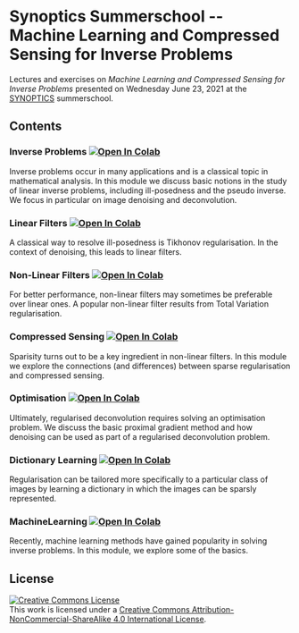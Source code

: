 # Synoptics Summerschool -- Machine Learning and Compressed Sensing for Inverse Problems

Lectures and exercises on *Machine Learning and Compressed Sensing for Inverse Problems* presented on Wednesday June 23, 2021 at the [SYNOPTICS](
https://optics.tudelft.nl/index.php/optics-research-group/research/projects/synoptics/) summerschool.

## Contents

### Inverse Problems [![Open In Colab](https://colab.research.google.com/assets/colab-badge.svg)](https://colab.research.google.com/github/TristanvanLeeuwen/Summerschool/blob/main/InverseProblems.ipynb)

Inverse problems occur in many applications and is a classical topic in mathematical analysis. In this module we discuss basic notions in the study of linear inverse problems, including ill-posedness and the pseudo inverse. We focus in particular on image denoising and deconvolution.

### Linear Filters [![Open In Colab](https://colab.research.google.com/assets/colab-badge.svg)](https://colab.research.google.com/github/TristanvanLeeuwen/Summerschool/blob/main/LinearFilters.ipynb)

A classical way to resolve ill-posedness is Tikhonov regularisation. In the context of denoising, this leads to linear filters.

### Non-Linear Filters [![Open In Colab](https://colab.research.google.com/assets/colab-badge.svg)](https://colab.research.google.com/github/TristanvanLeeuwen/Summerschool/blob/main/NonLinearFilters.ipynb)

For better performance, non-linear filters may sometimes be preferable over linear ones. A popular non-linear filter results from Total Variation regularisation.

### Compressed Sensing [![Open In Colab](https://colab.research.google.com/assets/colab-badge.svg)](https://colab.research.google.com/github/TristanvanLeeuwen/Summerschool/blob/main/CompressedSensing.ipynb)

Sparisity turns out to be a key ingredient in non-linear filters. In this module we explore the connections (and differences) between sparse regularisation and compressed sensing.

### Optimisation [![Open In Colab](https://colab.research.google.com/assets/colab-badge.svg)](https://colab.research.google.com/github/TristanvanLeeuwen/Summerschool/blob/main/Optimisation.ipynb)

Ultimately, regularised deconvolution requires solving an optimisation problem. We discuss the basic proximal gradient method and how denoising can be used as part of a regularised deconvolution problem.

### Dictionary Learning [![Open In Colab](https://colab.research.google.com/assets/colab-badge.svg)](https://colab.research.google.com/github/TristanvanLeeuwen/Summerschool/blob/main/DictionaryLearning.ipynb)

Regularisation can be tailored more specifically to a particular class of images by learning a dictionary in which the images can be sparsly represented.

### MachineLearning [![Open In Colab](https://colab.research.google.com/assets/colab-badge.svg)](https://colab.research.google.com/github/TristanvanLeeuwen/Summerschool/blob/main/MachineLearning.ipynb)

Recently, machine learning methods have gained popularity in solving inverse problems. In this module, we explore some of the basics.

## License

<a rel="license" href="http://creativecommons.org/licenses/by-nc-sa/4.0/"><img alt="Creative Commons License" style="border-width:0" src="https://i.creativecommons.org/l/by-nc-sa/4.0/88x31.png" /></a><br />This work is licensed under a <a rel="license" href="http://creativecommons.org/licenses/by-nc-sa/4.0/">Creative Commons Attribution-NonCommercial-ShareAlike 4.0 International License</a>.
